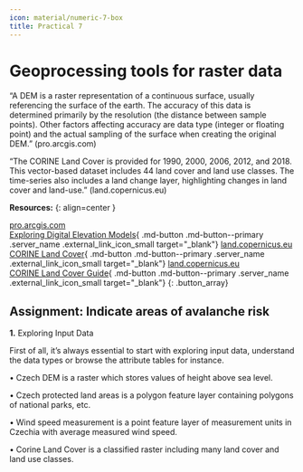 ```yaml
---
icon: material/numeric-7-box
title: Practical 7
---
```


# Geoprocessing tools for raster data

“A DEM is a raster representation of a continuous surface, usually referencing the surface of the earth. The accuracy of this data is determined primarily by the resolution (the distance between sample points). Other factors affecting accuracy are data type (integer or floating point) and the actual sampling of the surface when creating the original DEM.” (pro.arcgis.com)

“The CORINE Land Cover is provided for 1990, 2000, 2006, 2012, and 2018. This vector-based dataset includes 44 land cover and land use classes. The time-series also includes a land change layer, highlighting changes in land cover and land-use.” (land.copernicus.eu)

__Resources:__
{: align=center }

[<span>pro.arcgis.com</span><br>Exploring Digital Elevation Models](https://pro.arcgis.com/en/pro-app/latest/tool-reference/spatial-analyst/exploring-digital-elevation-models.htm){ .md-button .md-button--primary .server_name .external_link_icon_small target="_blank"}
[<span>land.copernicus.eu</span><br>CORINE Land Cover](https://land.copernicus.eu/pan-european/corine-land-cover){ .md-button .md-button--primary .server_name .external_link_icon_small target="_blank"}
[<span>land.copernicus.eu</span><br>CORINE Land Cover Guide](https://land.copernicus.eu/user-corner/technical-library/corine-land-cover-nomenclature-guidelines/html){ .md-button .md-button--primary .server_name .external_link_icon_small target="_blank"}
{: .button_array}

## Assignment: Indicate areas of avalanche risk
**1.** Exploring Input Data

First of all, it’s always essential to start with exploring input data, understand the data types or browse the attribute tables for instance.

•	Czech DEM is a raster which stores values of height above sea level.

•	Czech protected land areas is a polygon feature layer containing polygons of national parks, etc.

•	Wind speed measurement is a point feature layer of measurement units in Czechia with average measured wind speed.

•	Corine Land Cover is a classified raster including many land cover and land use classes.


